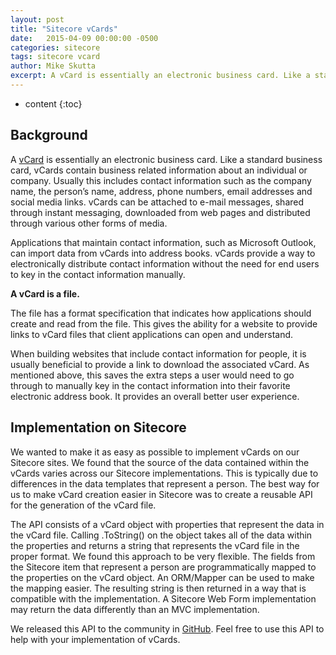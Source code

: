 ```yaml
---
layout: post
title: "Sitecore vCards"
date:   2015-04-09 00:00:00 -0500
categories: sitecore
tags: sitecore vcard
author: Mike Skutta
excerpt: A vCard is essentially an electronic business card. Like a standard business card, vCards contain business related information about an individual or company. Usually this includes contact information such as the company name, the person’s name, address, phone numbers, email addresses and social media links. vCards can be attached to e-mail messages, shared through instant messaging, downloaded from web pages and distributed through various other forms of media.
---
```


* content
{:toc}

## Background

A [vCard](http://en.wikipedia.org/wiki/VCard) is essentially an electronic business card. Like a standard business card, vCards contain business related information about an individual or company. Usually this includes contact information such as the company name, the person&rsquo;s name, address, phone numbers, email addresses and social media links. vCards can be attached to e-mail messages, shared through instant messaging, downloaded from web pages and distributed through various other forms of media.

Applications that maintain contact information, such as Microsoft Outlook, can import data from vCards into address books. vCards provide a way to electronically distribute contact information without the need for end users to key in the contact information manually.

**A vCard is a file.**

The file has a format specification that indicates how applications should create and read from the file. This gives the ability for a website to provide links to vCard files that client applications can open and understand.

When building websites that include contact information for people, it is usually beneficial to provide a link to download the associated vCard. As mentioned above, this saves the extra steps a user would need to go through to manually key in the contact information into their favorite electronic address book. It provides an overall better user experience.

## Implementation on Sitecore

We wanted to make it as easy as possible to implement vCards on our Sitecore sites. We found that the source of the data contained within the vCards varies across our Sitecore implementations. This is typically due to differences in the data templates that represent a person. The best way for us to make vCard creation easier in Sitecore was to create a reusable API for the generation of the vCard file.

The API consists of a vCard object with properties that represent the data in the vCard file. Calling .ToString() on the object takes all of the data within the properties and returns a string that represents the vCard file in the proper format. We found this approach to be very flexible. The fields from the Sitecore item that represent a person are programmatically mapped to the properties on the vCard object. An ORM/Mapper can be used to make the mapping easier. The resulting string is then returned in a way that is compatible with the implementation. A Sitecore Web Form implementation may return the data differently than an MVC implementation.

We released this API to the community in [GitHub](https://github.com/onenorth/vcards). Feel free to use this API to help with your implementation of vCards.
